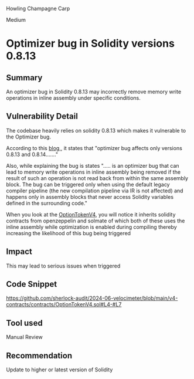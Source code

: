 Howling Champagne Carp

Medium

# Optimizer bug in Solidity versions 0.8.13

## Summary

An optimizer bug in Solidity 0.8.13 may incorrectly remove memory write operations in inline assembly under specific conditions.

## Vulnerability Detail

The codebase heavily relies on solidity 0.8.13  which makes it vulnerable to the Optimizer bug. 

According to this [blog,](https://soliditylang.org/blog/2022/06/15/solidity-0.8.15-release-announcement), it states that "optimizer bug affects only versions 0.8.13 and 0.8.14......." 

Also, while explaining the bug is states "..... is an optimizer bug that can lead to memory write operations in inline assembly being removed if the result of such an operation is not read back from within the same assembly block. The bug can be triggered only when using the default legacy compiler pipeline (the new compilation pipeline via IR is not affected) and happens only in assembly blocks that never access Solidity variables defined in the surrounding code."

When you look at the [OptionTokenV4](https://github.com/sherlock-audit/2024-06-velocimeter/blob/main/v4-contracts/contracts/OptionTokenV4.sol#L4-#L7
), you will notice it inherits solidity contracts from openzeppelin and solmate of which both of these uses the inline assembly while optimization is enabled during compiling thereby increasing the likelihood of this bug being triggered

## Impact

This may lead to serious issues when triggered

## Code Snippet

https://github.com/sherlock-audit/2024-06-velocimeter/blob/main/v4-contracts/contracts/OptionTokenV4.sol#L4-#L7

## Tool used

Manual Review

## Recommendation

Update to higher or latest version of Solidity